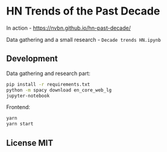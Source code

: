 # HN Trends of the Past Decade

In action - https://nvbn.github.io/hn-past-decade/

Data gathering and a small research - `Decade trends HN.ipynb`

## Development

Data gathering and research part:

```bash
pip install -r requirements.txt
python -m spacy download en_core_web_lg
jupyter-notebook
```

Frontend:

```bash
yarn
yarn start
```

## License MIT
